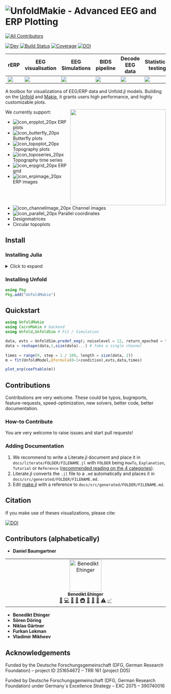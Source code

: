 # ![UnfoldMakie - Advanced EEG and ERP Plotting](https://github.com/unfoldtoolbox/UnfoldMakie.jl/assets/57703446/26b770b3-afa0-4652-b654-82d2f737f42f)
<!-- ALL-CONTRIBUTORS-BADGE:START - Do not remove or modify this section -->
[![All Contributors](https://img.shields.io/badge/all_contributors-1-orange.svg?style=flat-square)](#contributors-)
<!-- ALL-CONTRIBUTORS-BADGE:END -->


[![Dev](https://img.shields.io/badge/docs-dev-blue.svg)](https://unfoldtoolbox.github.io/UnfoldMakie.jl/dev)
[![Build Status](https://github.com/unfoldtoolbox/UnfoldMakie.jl/workflows/CI/badge.svg)](https://github.com/unfoldtoolbox/UnfoldMakie.jl/actions)
[![Coverage](https://codecov.io/gh/behinger/UnfoldMakie.jl/branch/master/graph/badge.svg)](https://codecov.io/gh/behinger/UnfoldMakie.jl)
[![DOI](https://zenodo.org/badge/DOI/10.5281/zenodo.6531996.svg)](https://doi.org/10.5281/zenodo.6531996)

|rERP|EEG visualisation|EEG Simulations|BIDS pipeline|Decode EEG data|Statistical testing|
|---|---|---|---|---|---|
| <a href="https://github.com/unfoldtoolbox/Unfold.jl/tree/main"><img src="https://github-production-user-asset-6210df.s3.amazonaws.com/10183650/277623787-757575d0-aeb9-4d94-a5f8-832f13dcd2dd.png"></a> | <a href="https://github.com/unfoldtoolbox/UnfoldMakie.jl"><img  src="https://github-production-user-asset-6210df.s3.amazonaws.com/10183650/277623793-37af35a0-c99c-4374-827b-40fc37de7c2b.png"></a>|<a href="https://github.com/unfoldtoolbox/UnfoldSim.jl"><img src="https://github-production-user-asset-6210df.s3.amazonaws.com/10183650/277623795-328a4ccd-8860-4b13-9fb6-64d3df9e2091.png"></a>|<a href="https://github.com/unfoldtoolbox/UnfoldBIDS.jl"><img src="https://github-production-user-asset-6210df.s3.amazonaws.com/10183650/277622460-2956ca20-9c48-4066-9e50-c5d25c50f0d1.png"></a>|<a href="https://github.com/unfoldtoolbox/UnfoldDecode.jl"><img src="https://github-production-user-asset-6210df.s3.amazonaws.com/10183650/277622487-802002c0-a1f2-4236-9123-562684d39dcf.png"></a>|<a href="https://github.com/unfoldtoolbox/UnfoldStats.jl"><img  src="https://github-production-user-asset-6210df.s3.amazonaws.com/10183650/277623799-4c8f2b5a-ea84-4ee3-82f9-01ef05b4f4c6.png"></a>|

A toolbox for  visualizations of EEG/ERP data and Unfold.jl models.
Building on the [Unfold](https://github.com/unfoldtoolbox/unfold.jl/) and [Makie](https://makie.juliaplots.org/stable/), it grants users high performance, and highly customizable plots.

We currently support: 
<img  src="https://github.com/unfoldtoolbox/UnfoldMakie.jl/assets/10183650/af2801e5-cd64-4932-b84d-9abc1d8470ee" width="300" align="right">
- ![icon_erpplot_20px](https://github.com/unfoldtoolbox/UnfoldMakie.jl/assets/10183650/22c8472d-df78-46d7-afe8-e1e4e7b04313)
ERP plots
- ![icon_butterfly_20px](https://github.com/unfoldtoolbox/UnfoldMakie.jl/assets/10183650/30b86665-3705-4258-bffa-97abcd308235)
Butterfly plots
- ![icon_topoplot_20px](https://github.com/unfoldtoolbox/UnfoldMakie.jl/assets/10183650/ea91f14f-30df-4316-997b-56bc411c9276)
Topography plots
- ![icon_toposeries_20px](https://github.com/unfoldtoolbox/UnfoldMakie.jl/assets/10183650/eceab5d6-88c7-41ae-b0d8-5ca652e83b40)
Topography time series
- ![icon_erpgrid_20px](https://github.com/unfoldtoolbox/UnfoldMakie.jl/assets/10183650/83b42a21-439a-49fd-80bc-cd82872695e9)
ERP grid
- ![icon_erpimage_20px](https://github.com/unfoldtoolbox/UnfoldMakie.jl/assets/10183650/b45b0547-7333-4d28-9ac8-33a989b7c132)
ERP images
- ![icon_channelimage_20px](https://github.com/unfoldtoolbox/UnfoldMakie.jl/assets/10183650/7ea16a7a-879a-4dcc-aaab-bc97211910ba)
Channel images
- ![icon_parallel_20px](https://github.com/unfoldtoolbox/UnfoldMakie.jl/assets/10183650/dab097c3-bcd6-4405-a44b-71cbe3e5fac9)
Parallel coordinates
- Designmatrices
- Circular topoplots


## Install

### Installing Julia

<details>
<summary>Click to expand</summary>

The recommended way to install julia is [juliaup](https://github.com/JuliaLang/juliaup).
It allows you to, e.g., easily update Julia at a later point, but also test out alpha/beta versions etc.

TL:DR; If you dont want to read the explicit instructions, just copy the following command

#### Windows

AppStore -> JuliaUp,  or `winget install julia -s msstore` in CMD

#### Mac & Linux

`curl -fsSL https://install.julialang.org | sh` in any shell
</details>

### Installing Unfold

```julia
using Pkg
Pkg.add("UnfoldMakie")
```

## Quickstart

```julia
using UnfoldMakie
using CairoMakie # backend
using Unfold,UnfoldSim # Fit / Simulation

data, evts = UnfoldSim.predef_eeg(; noiselevel = 12, return_epoched = true)
data = reshape(data,1,size(data)...) # fake a single channel
	
times = range(0, step = 1 / 100, length = size(data, 2))
m = fit(UnfoldModel,@formula(0~1+condition),evts,data,times)

plot_erp(coeftable(m))
```

## Contributions

Contributions are very welcome. These could be typos, bugreports, feature-requests, speed-optimization, new solvers, better code, better documentation.

### How-to Contribute

You are very welcome to raise issues and start pull requests!

### Adding Documentation

1. We recommend to write a Literate.jl document and place it in `docs/literate/FOLDER/FILENAME.jl` with `FOLDER` being `HowTo`, `Explanation`, `Tutorial` or `Reference` ([recommended reading on the 4 categories](https://documentation.divio.com/)).
2. Literate.jl converts the `.jl` file to a `.md` automatically and places it in `docs/src/generated/FOLDER/FILENAME.md`.
3. Edit [make.jl](https://github.com/unfoldtoolbox/Unfold.jl/blob/main/docs/make.jl) with a reference to `docs/src/generated/FOLDER/FILENAME.md`.

## Citation

If you make use of theses visualizations, please cite:

[![DOI](https://zenodo.org/badge/DOI/10.5281/zenodo.6531996.svg)](https://doi.org/10.5281/zenodo.6531996)

## Contributors (alphabetically)

- **Daniel Baumgartner**
<!-- ALL-CONTRIBUTORS-LIST:START - Do not remove or modify this section -->
<!-- prettier-ignore-start -->
<!-- markdownlint-disable -->
<table>
  <tbody>
    <tr>
      <td align="center" valign="top" width="14.28%"><a href="http://www.benediktehinger.de"><img src="https://avatars.githubusercontent.com/u/10183650?v=4?s=100" width="100px;" alt="Benedikt Ehinger"/><br /><sub><b>Benedikt Ehinger</b></sub></a><br /><a href="https://github.com/unfoldtoolbox/UnfoldMakie.jl/issues?q=author%3Abehinger" title="Bug reports">🐛</a> <a href="https://github.com/unfoldtoolbox/UnfoldMakie.jl/commits?author=behinger" title="Code">💻</a> <a href="https://github.com/unfoldtoolbox/UnfoldMakie.jl/commits?author=behinger" title="Documentation">📖</a> <a href="#ideas-behinger" title="Ideas, Planning, & Feedback">🤔</a> <a href="#infra-behinger" title="Infrastructure (Hosting, Build-Tools, etc)">🚇</a> <a href="#maintenance-behinger" title="Maintenance">🚧</a> <a href="#question-behinger" title="Answering Questions">💬</a> <a href="https://github.com/unfoldtoolbox/UnfoldMakie.jl/pulls?q=is%3Apr+reviewed-by%3Abehinger" title="Reviewed Pull Requests">👀</a> <a href="https://github.com/unfoldtoolbox/UnfoldMakie.jl/commits?author=behinger" title="Tests">⚠️</a> <a href="#tutorial-behinger" title="Tutorials">✅</a></td>
    </tr>
  </tbody>
</table>

<!-- markdownlint-restore -->
<!-- prettier-ignore-end -->

<!-- ALL-CONTRIBUTORS-LIST:END -->
- **Benedikt Ehinger**
- **Sören Döring**
- **Niklas Gärtner**
- **Furkan Lokman**
- **Vladimir Mikheev**

## Acknowledgements

Funded by the Deutsche Forschungsgemeinschaft (DFG, German Research Foundation) – project ID 251654672 – TRR 161 (project D05)

Funded by Deutsche Forschungsgemeinschaft (DFG, German Research Foundation) under Germany´s Excellence Strategy – EXC 2075 – 390740016
